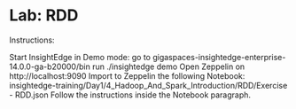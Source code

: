 # Lab: RDD

Instructions:

Start InsightEdge in Demo mode:
    go to gigaspaces-insightedge-enterprise-14.0.0-ga-b20000/bin
    run ./insightedge demo
Open Zeppelin on http://localhost:9090
Import to Zeppelin the following Notebook:
insightedge-training/Day1/4_Hadoop_And_Spark_Introduction/RDD/Exercise - RDD.json
Follow the instructions inside the Notebook paragraph.
